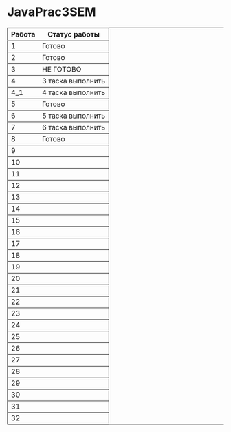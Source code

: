 # JavaPrac3SEM

<table border="2" cellspacing="0" cellpadding="6" rules="groups" frame="hsides">


<colgroup>
<col  class="org-right" />

<col  class="org-left" />
</colgroup>
<thead>
<tr>
<th scope="col" class="org-right">Работа</th>
<th scope="col" class="org-left">Статус работы</th>
</tr>
</thead>

<tbody>
<tr>
<td class="org-right">1</td>
<td class="org-left">Готово</td>
</tr>
</tbody>

<tbody>
<tr>
<td class="org-right">2</td>
<td class="org-left">Готово</td>
</tr>
</tbody>

<tbody>
<tr>
<td class="org-right">3</td>
<td class="org-left">НЕ ГОТОВО</td>
</tr>
</tbody>

<tbody>
<tr>
<td class="org-right">4</td>
<td class="org-left">3 таска выполнить</td>
</tr>
</tbody>

<tbody>
<tr>
<td class="org-right">4_1</td>
<td class="org-left">4 таска выполнить</td>
</tr>
</tbody>

<tbody>
<tr>
<td class="org-right">5</td>
<td class="org-left">Готово</td>
</tr>
</tbody>

<tbody>
<tr>
<td class="org-right">6</td>
<td class="org-left">5 таска выполнить</td>
</tr>
</tbody>

<tbody>
<tr>
<td class="org-right">7</td>
<td class="org-left">6 таска выполнить</td>
</tr>
</tbody>

<tbody>
<tr>
<td class="org-right">8</td>
<td class="org-left">Готово</td>
</tr>
</tbody>

<tbody>
<tr>
<td class="org-right">9</td>
<td class="org-left">&#xa0;</td>
</tr>
</tbody>

<tbody>
<tr>
<td class="org-right">10</td>
<td class="org-left">&#xa0;</td>
</tr>
</tbody>

<tbody>
<tr>
<td class="org-right">11</td>
<td class="org-left">&#xa0;</td>
</tr>
</tbody>

<tbody>
<tr>
<td class="org-right">12</td>
<td class="org-left">&#xa0;</td>
</tr>
</tbody>

<tbody>
<tr>
<td class="org-right">13</td>
<td class="org-left">&#xa0;</td>
</tr>
</tbody>

<tbody>
<tr>
<td class="org-right">14</td>
<td class="org-left">&#xa0;</td>
</tr>
</tbody>

<tbody>
<tr>
<td class="org-right">15</td>
<td class="org-left">&#xa0;</td>
</tr>
</tbody>

<tbody>
<tr>
<td class="org-right">16</td>
<td class="org-left">&#xa0;</td>
</tr>
</tbody>

<tbody>
<tr>
<td class="org-right">17</td>
<td class="org-left">&#xa0;</td>
</tr>
</tbody>

<tbody>
<tr>
<td class="org-right">18</td>
<td class="org-left">&#xa0;</td>
</tr>
</tbody>

<tbody>
<tr>
<td class="org-right">19</td>
<td class="org-left">&#xa0;</td>
</tr>
</tbody>

<tbody>
<tr>
<td class="org-right">20</td>
<td class="org-left">&#xa0;</td>
</tr>
</tbody>

<tbody>
<tr>
<td class="org-right">21</td>
<td class="org-left">&#xa0;</td>
</tr>
</tbody>

<tbody>
<tr>
<td class="org-right">22</td>
<td class="org-left">&#xa0;</td>
</tr>
</tbody>

<tbody>
<tr>
<td class="org-right">23</td>
<td class="org-left">&#xa0;</td>
</tr>
</tbody>

<tbody>
<tr>
<td class="org-right">24</td>
<td class="org-left">&#xa0;</td>
</tr>
</tbody>

<tbody>
<tr>
<td class="org-right">25</td>
<td class="org-left">&#xa0;</td>
</tr>
</tbody>

<tbody>
<tr>
<td class="org-right">26</td>
<td class="org-left">&#xa0;</td>
</tr>
</tbody>

<tbody>
<tr>
<td class="org-right">27</td>
<td class="org-left">&#xa0;</td>
</tr>
</tbody>

<tbody>
<tr>
<td class="org-right">28</td>
<td class="org-left">&#xa0;</td>
</tr>
</tbody>

<tbody>
<tr>
<td class="org-right">29</td>
<td class="org-left">&#xa0;</td>
</tr>
</tbody>

<tbody>
<tr>
<td class="org-right">30</td>
<td class="org-left">&#xa0;</td>
</tr>
</tbody>

<tbody>
<tr>
<td class="org-right">31</td>
<td class="org-left">&#xa0;</td>
</tr>
</tbody>

<tbody>
<tr>
<td class="org-right">32</td>
<td class="org-left">&#xa0;</td>
</tr>
</tbody>
</table>
